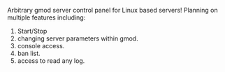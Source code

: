 Arbitrary gmod server control panel for Linux based servers!
Planning on multiple features including:

1. Start/Stop
2. changing server parameters within gmod.
3. console access.
4. ban list.
5. access to read any log.
